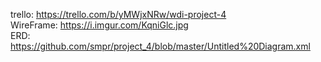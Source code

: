 trello: https://trello.com/b/yMWjxNRw/wdi-project-4<br />
WireFrame: https://i.imgur.com/KqniGlc.jpg <br />
ERD: https://github.com/smpr/project_4/blob/master/Untitled%20Diagram.xml
